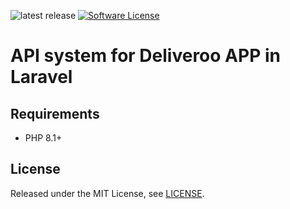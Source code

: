 ![latest release](https://img.shields.io/badge/PHP->=8.1-blue.svg?style=flat-square)
[![Software License][ico-license]](LICENSE.md)
# API system for Deliveroo APP in Laravel

## Requirements

* PHP 8.1+

## License

Released under the MIT License, see [LICENSE](LICENSE).

[ico-version]: https://img.shields.io/github/release/shabnamyusifzada/deliveroo-laravel.svg?style=flat-square
[ico-license]: https://img.shields.io/badge/license-MIT-brightgreen.svg?style=flat-square
[ico-scrutinizer]: https://img.shields.io/scrutinizer/coverage/g/shabnamyusifzada/deliveroo-laravel.svg?style=flat-square
[ico-code-quality]: https://img.shields.io/scrutinizer/g/shabnamyusifzada/deliveroo-laravel.svg?style=flat-square

[link-packagist]: https://packagist.org/packages/shabnamyusifzada/deliveroo-laravel
[link-scrutinizer]: https://scrutinizer-ci.com/g/shabnamyusifzada/deliveroo-laravel/code-structure
[link-code-quality]: https://scrutinizer-ci.com/g/shabnamyusifzada/deliveroo-laravel
[link-author]: https://github.com/shabnamyusifzada
[link-contributors]: ../../contributors
